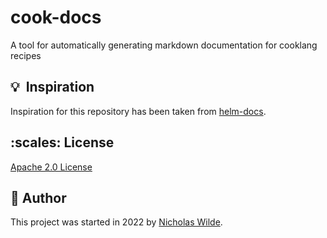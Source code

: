 # cook-docs

A tool for automatically generating markdown documentation for cooklang recipes

## :bulb:&nbsp; Inspiration

Inspiration for this repository has been taken from [helm-docs](https://github.com/norwoodj/helm-docs).

## :scales: License

[Apache 2.0 License](../LICENSE)

## :pencil: Author

This project was started in 2022 by [Nicholas Wilde].

[Nicholas Wilde]: https://github.com/nicholaswilde/
